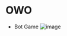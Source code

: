 # OWO
- Bot Game
![image](https://github.com/osiic/atlantis-report/assets/96474947/14ee68b0-91d3-40b8-af32-1e323ba98302)
